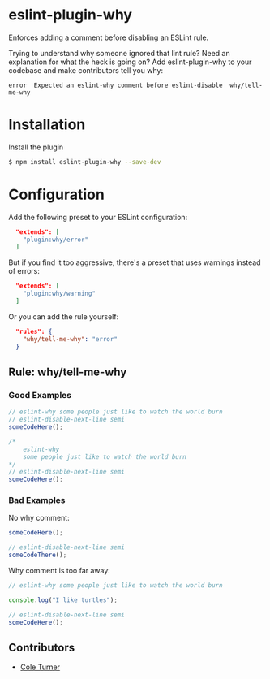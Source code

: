 # eslint-plugin-why

Enforces adding a comment before disabling an ESLint rule.

Trying to understand why someone ignored that lint rule? Need an explanation for what the heck is going on?
Add eslint-plugin-why to your codebase and make contributors tell you why:

```
error  Expected an eslint-why comment before eslint-disable  why/tell-me-why
```

# Installation

Install the plugin

```sh
$ npm install eslint-plugin-why --save-dev
```

# Configuration

Add the following preset to your ESLint configuration:

```json
  "extends": [
    "plugin:why/error"
  ]
```

But if you find it too aggressive, there's a preset that uses warnings instead of errors:

```json
  "extends": [
    "plugin:why/warning"
  ]
```

Or you can add the rule yourself:

```json
  "rules": {
    "why/tell-me-why": "error"
  }
```

## Rule: why/tell-me-why

### Good Examples

```js
// eslint-why some people just like to watch the world burn
// eslint-disable-next-line semi
someCodeHere();
```

```js
/*
    eslint-why
    some people just like to watch the world burn
*/
// eslint-disable-next-line semi
someCodeHere();
```

### Bad Examples

No why comment:

```js
someCodeHere();

// eslint-disable-next-line semi
someCodeThere();
```

Why comment is too far away:

```js
// eslint-why some people just like to watch the world burn

console.log("I like turtles");

// eslint-disable-next-line semi
someCodeHere();
```

## Contributors

- [Cole Turner](https://github.com/coleturner)
